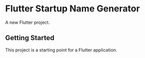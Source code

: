 # Flutter Startup Name Generator

A new Flutter project.

## Getting Started

This project is a starting point for a Flutter application.